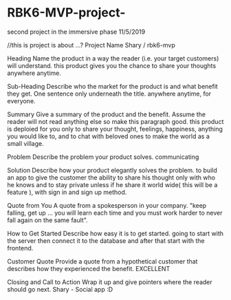 # RBK6-MVP-project-
second project in the immersive phase 11/5/2019

//this is project is about ...?
Project Name
Shary / rbk6-mvp 

Heading
Name the product in a way the reader (i.e. your target customers) will understand.
this product gives you the chance to share your thoughts anywhere anytime.

Sub-Heading
Describe who the market for the product is and what benefit they get. One sentence only underneath the title.
anywhere anytime, for everyone.


Summary
Give a summary of the product and the benefit. Assume the reader will not read anything else so make this paragraph good.
this product is deploied for you only to share your thought, feelings, happiness, anything you would like to, and to chat with beloved ones to make the world as a small village.


Problem
Describe the problem your product solves.
communicating


Solution
Describe how your product elegantly solves the problem.
to build an app to give the customer the ability to share his thought only with who he knows and to stay private unless if he share it world wide( this will be a feature ), with sign in and sign up method.


Quote from You
A quote from a spokesperson in your company.
"keep falling, get up ... you will learn each time and you must work harder to never fall again on the same fault".


How to Get Started
Describe how easy it is to get started.
going to start with the server then connect it to the database and after that start with the frontend.


Customer Quote
Provide a quote from a hypothetical customer that describes how they experienced the benefit.
EXCELLENT


Closing and Call to Action
Wrap it up and give pointers where the reader should go next.
Shary - Social app :D

